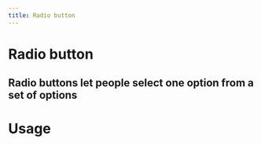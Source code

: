```yaml
---
title: Radio button
---
```


# Radio button

## Radio buttons let people select one option from a set of options

# Usage

<usage name="radio-button"></usage>

